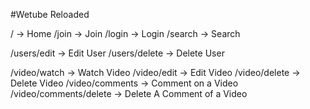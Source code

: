 #Wetube Reloaded

/ -> Home
/join -> Join
/login -> Login
/search -> Search


/users/edit -> Edit User
/users/delete -> Delete User

/video/watch -> Watch Video
/video/edit -> Edit Video
/video/delete -> Delete Video
/video/comments -> Comment on a Video
/video/comments/delete -> Delete A Comment of a Video